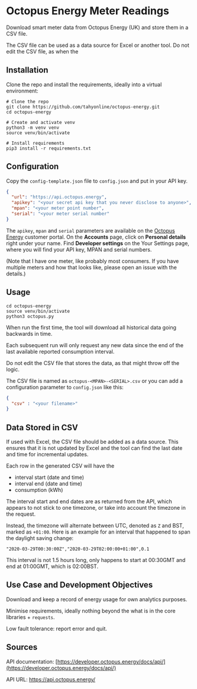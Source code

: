 # Octopus Energy Meter Readings

Download smart meter data from Octopus Energy (UK) and
store them in a CSV file.

The CSV file can be used as a data source for Excel or
another tool.
Do not edit the CSV file, as when the 

## Installation

Clone the repo and install the requirements,
ideally into a virtual environment:
```shell
# Clone the repo
git clone https://github.com/tahyonline/octopus-energy.git
cd octopus-energy

# Create and activate venv
python3 -m venv venv
source venv/bin/activate

# Install requirements
pip3 install -r requirements.txt
```

## Configuration

Copy the `config-template.json` file to
`config.json` and put in your API key.

```json
{
  "url": "https://api.octopus.energy",
  "apikey": "<your secret api key that you never disclose to anyone>",
  "mpan": "<your meter point number",
  "serial": "<your meter serial number"
}
```

The `apikey`, `mpan` and `serial` parameters are available
on the [Octopus Energy](https://octopus.energy) customer portal.
On the **Accounts** page, click on **Personal details**
right under your name.
Find **Developer settings** on the Your Settings page,
where you will find your API key, MPAN and serial numbers.

(Note that I have one meter, like probably most consumers.
If you have multiple meters and how that looks like,
please open an issue with the details.)

## Usage

```shell
cd octopus-energy
source venv/bin/activate
python3 octopus.py
```
When run the first time, the tool will download all historical
data going backwards in time.

Each subsequent run will only request any new data since the
end of the last available reported consumption interval.

Do not edit the CSV file that stores the data, as that might
throw off the logic.

The CSV file is named as `octopus-<MPAN>-<SERIAL>.csv` or
you can add a configuration parameter
to `config.json` like this:
```json
{
  "csv" : "<your filename>"
}
```

## Data Stored in CSV
If used with Excel, the CSV file should be added as a data source.
This ensures that it is not updated by Excel and the tool
can find the last date and time for incremental updates.

Each row in the generated CSV will have the
- interval start (date and time)
- interval end (date and time)
- consumption (kWh)

The interval start and end dates are as returned from
the API, which appears to not stick to one timezone,
or take into account the timezone in the request.

Instead, the timezone will alternate between UTC, denoted as
`Z` and BST, marked as `+01:00`. Here is an example for an
interval that happened to span the daylight saving change:

`"2020-03-29T00:30:00Z","2020-03-29T02:00:00+01:00",0.1`

This interval is not 1.5 hours long, only happens to start
at 00:30GMT and end at 01:00GMT, which is 02:00BST.

## Use Case and Development Objectives

Download and keep a record of energy usage for own analytics
purposes.

Minimise requirements, ideally nothing beyond the what is
in the core libraries + `requests`.

Low fault tolerance: report error and quit.

## Sources

API documentation: [https://developer.octopus.energy/docs/api/](https://developer.octopus.energy/docs/api/)

API URL: https://api.octopus.energy/

